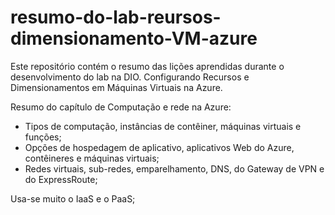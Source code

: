 # resumo-do-lab-reursos-dimensionamento-VM-azure
 Este repositório contém o resumo das lições aprendidas durante o desenvolvimento do lab na DIO. Configurando Recursos e Dimensionamentos em Máquinas Virtuais na Azure.

 Resumo do capítulo de Computação e rede na Azure:
- Tipos de computação, instâncias de contêiner, máquinas virtuais e funções;
- Opções de hospedagem de aplicativo, aplicativos Web do Azure, contêineres e máquinas virtuais;
- Redes virtuais, sub-redes, emparelhamento, DNS, do Gateway de VPN e do ExpressRoute;

Usa-se muito o IaaS e o PaaS;

